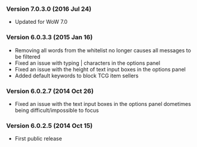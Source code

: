 ### Version 7.0.3.0 (2016 Jul 24)

* Updated for WoW 7.0

### Version 6.0.3.3 (2015 Jan 16)

* Removing all words from the whitelist no longer causes all messages to be filtered
* Fixed an issue with typing | characters in the options panel
* Fixed an issue with the height of text input boxes in the options panel
* Added default keywords to block TCG item sellers

### Version 6.0.2.7 (2014 Oct 26)

* Fixed an issue with the text input boxes in the options panel dometimes being difficult/impossible to focus

### Version 6.0.2.5 (2014 Oct 15)

* First public release
